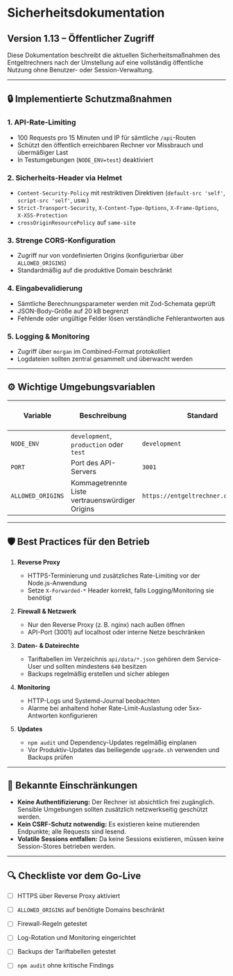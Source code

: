 # Sicherheitsdokumentation

## Version 1.13 – Öffentlicher Zugriff

Diese Dokumentation beschreibt die aktuellen Sicherheitsmaßnahmen des Entgeltrechners nach der Umstellung auf eine vollständig öffentliche Nutzung ohne Benutzer- oder Session-Verwaltung.

---

## 🔒 Implementierte Schutzmaßnahmen

### 1. API-Rate-Limiting
- 100 Requests pro 15 Minuten und IP für sämtliche `/api`-Routen
- Schützt den öffentlich erreichbaren Rechner vor Missbrauch und übermäßiger Last
- In Testumgebungen (`NODE_ENV=test`) deaktiviert

### 2. Sicherheits-Header via Helmet
- `Content-Security-Policy` mit restriktiven Direktiven (`default-src 'self'`, `script-src 'self'`, usw.)
- `Strict-Transport-Security`, `X-Content-Type-Options`, `X-Frame-Options`, `X-XSS-Protection`
- `crossOriginResourcePolicy` auf `same-site`

### 3. Strenge CORS-Konfiguration
- Zugriff nur von vordefinierten Origins (konfigurierbar über `ALLOWED_ORIGINS`)
- Standardmäßig auf die produktive Domain beschränkt

### 4. Eingabevalidierung
- Sämtliche Berechnungsparameter werden mit Zod-Schemata geprüft
- JSON-Body-Größe auf 20 kB begrenzt
- Fehlende oder ungültige Felder lösen verständliche Fehlerantworten aus

### 5. Logging & Monitoring
- Zugriff über `morgan` im Combined-Format protokolliert
- Logdateien sollten zentral gesammelt und überwacht werden

---

## ⚙️ Wichtige Umgebungsvariablen

| Variable | Beschreibung | Standard | Pflicht in Prod? |
| --- | --- | --- | --- |
| `NODE_ENV` | `development`, `production` oder `test` | `development` | Ja |
| `PORT` | Port des API-Servers | `3001` | Optional |
| `ALLOWED_ORIGINS` | Kommagetrennte Liste vertrauenswürdiger Origins | `https://entgeltrechner.cbmeyer.xyz` | Ja |

---

## 🛡️ Best Practices für den Betrieb

1. **Reverse Proxy**
   - HTTPS-Terminierung und zusätzliches Rate-Limiting vor der Node.js-Anwendung
   - Setze `X-Forwarded-*` Header korrekt, falls Logging/Monitoring sie benötigt

2. **Firewall & Netzwerk**
   - Nur den Reverse Proxy (z. B. nginx) nach außen öffnen
   - API-Port (3001) auf localhost oder interne Netze beschränken

3. **Daten- & Dateirechte**
   - Tariftabellen im Verzeichnis `api/data/*.json` gehören dem Service-User und sollten mindestens `640` besitzen
   - Backups regelmäßig erstellen und sicher ablegen

4. **Monitoring**
   - HTTP-Logs und Systemd-Journal beobachten
   - Alarme bei anhaltend hoher Rate-Limit-Auslastung oder 5xx-Antworten konfigurieren

5. **Updates**
   - `npm audit` und Dependency-Updates regelmäßig einplanen
   - Vor Produktiv-Updates das beiliegende `upgrade.sh` verwenden und Backups prüfen

---

## 🚨 Bekannte Einschränkungen

- **Keine Authentifizierung:** Der Rechner ist absichtlich frei zugänglich. Sensible Umgebungen sollten zusätzlich netzwerkseitig geschützt werden.
- **Kein CSRF-Schutz notwendig:** Es existieren keine mutierenden Endpunkte; alle Requests sind lesend.
- **Volatile Sessions entfallen:** Da keine Sessions existieren, müssen keine Session-Stores betrieben werden.

---

## 🔍 Checkliste vor dem Go-Live

- [ ] HTTPS über Reverse Proxy aktiviert
- [ ] `ALLOWED_ORIGINS` auf benötigte Domains beschränkt
- [ ] Firewall-Regeln getestet
- [ ] Log-Rotation und Monitoring eingerichtet
- [ ] Backups der Tariftabellen getestet
- [ ] `npm audit` ohne kritische Findings

